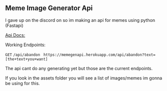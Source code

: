 ## Meme Image Generator Api

I gave up on the discord on so im making an api for memes using python (Fastapi)


[Api Docs:](https://memegenapi.herokuapp.com/docs/)

Working Endpoints:

 `GET` `/api/abandon` 
` https://memegenapi.herokuapp.com/api/abandon?text=[the+text+you+want]`

The api cant do any generating yet but those are the current endpoints.

If you look in the assets folder you will see a list of images/memes im gonna be using for this.
